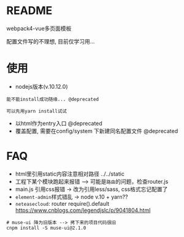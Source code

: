 # README

webpack4-vue多页面模板

配置文件写的不理想, 目前仅学习用...

# 使用

- nodejs版本(v.10.12.0)

```
能不能install成功随缘... @deprecated

可以先用yarn install试试
```

- 以html作为entry入口 @deprecated
- 覆盖配置, 需要在config/system 下新建同名配置文件 @deprecated

# FAQ

- html里引用static内容注意相对路径 ../../static
- 工程下某个模块跑起来报错 --> 可能是`路由`的问题，检查router.js
- main.js 引用css报错 -> 改为引用less/sass, css格式忘记配置了
- `element-admin`样式错乱 -> node v.10 + yarn??
- `neteasecloud`: router require().default https://www.cnblogs.com/legendjslc/p/9041804.html

```shell
# muse-ui 降为旧版本 --> 拷下来的项目代码很旧
cnpm install -S muse-ui@2.1.0
```
